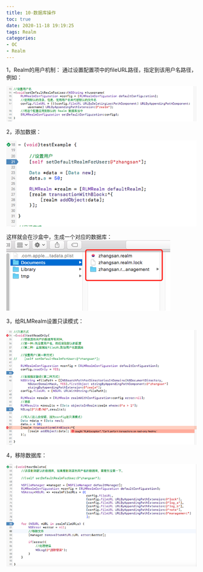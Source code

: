 ```yaml
---
title: 10-数据库操作
toc: true
date: 2020-11-18 19:19:25
tags: Realm
categories:
- OC
- Realm
---
```



1，Realm的用户机制： 通过设置配置项中的fileURL路径，指定到该用户名路径，例如：

![](10-数据库操作/10_001.png)

2，添加数据：

![](10-数据库操作/10_002.png)

这样就会在沙盒中，生成一个对应的数据库：
![](10-数据库操作/10_003.png)

3，给RLMRealm设置只读模式：

![](10-数据库操作/10_004.png)

4，移除数据库：

![](10-数据库操作/10_005.png)
